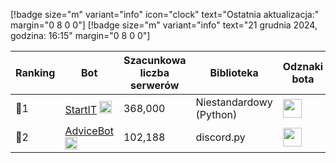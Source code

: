 [!badge size="m" variant="info" icon="clock" text="Ostatnia aktualizacja:" margin="0 8 0 0"] [!badge size="m" variant="info" text="21 grudnia 2024, godzina: 16:15" margin="0 8 0 0"]

| Ranking | Bot                                                                                           | Szacunkowa liczba serwerów | Biblioteka | Odznaki bota |
| ---- | --------------------------------------------------------------------------------------------- | ------------------------ | ------------------------ | ------------------------ |
|    🥇1 | [StartIT](https://discord.com/oauth2/authorize?client_id=572906387382861835&permissions=8&scope=bot) <img src="/static/badges/bots/startit.svg" height="20" width="20">         |               368,000 | Niestandardowy (Python) |  <img src="/static/badges/odznaki/supportscommands.svg" height="30" width="30"> | 
|    🥈2 | [AdviceBot](https://discord.com/oauth2/authorize?client_id=942110955502989373&permissions=8&scope=bot) <img src="/static/badges/bots/advice.svg" height="20" width="20">        |               102,188 | discord.py | <img src="/static/badges/odznaki/supportscommands.svg" height="30" width="30"> |
